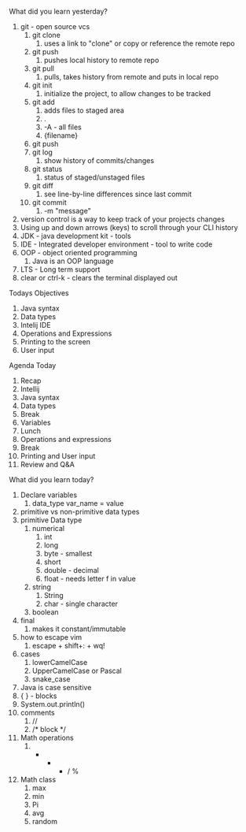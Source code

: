 What did you learn yesterday?

1. git - open source vcs
   1. git clone
      1. uses a link to "clone" or copy or reference the remote repo
   2. git push
      1. pushes local history to remote repo
   3. git pull
      1. pulls, takes history from remote and puts in local repo
   4. git init
      1. initialize the project, to allow changes to be tracked
   5. git add
      1. adds files to staged area
      2. . 
      3. -A - all files
      4. {filename}
   6. git push
   7. git log
      1. show history of commits/changes
   8. git status
      1. status of staged/unstaged files
   9.  git diff
       1.  see line-by-line differences since last commit
   10. git commit
       1.  -m "message"
2. version control is a way to keep track of your projects changes
3. Using up and down arrows (keys) to scroll through your CLI history
4. JDK - java development kit - tools
5. IDE - Integrated developer environment - tool to write code
6. OOP - object oriented programming
   1. Java is an OOP language
7. LTS - Long term support
8. clear or ctrl-k - clears the terminal displayed out


Todays Objectives

1. Java syntax
2. Data types
3. Intelij IDE
4. Operations and Expressions
5. Printing to the screen
6. User input


Agenda Today

1. Recap
2. Intellij
3. Java syntax
4. Data types
5. Break
6. Variables
7. Lunch
8. Operations and expressions
9. Break
10. Printing and User input
11. Review and Q&A


What did you learn today?

1. Declare variables
   1. data_type var_name = value
2. primitive vs non-primitive data types
3. primitive Data type
   1. numerical
      1. int
      2. long
      3. byte - smallest
      4. short
      5. double - decimal
      6. float - needs letter f in value
   2. string
      1. String
      2. char - single character
   3. boolean
4. final
   1. makes it constant/immutable
5. how to escape vim
   1. escape + shift+: + wq!
6. cases
   1. lowerCamelCase
   2. UpperCamelCase or Pascal
   3. snake_case
7. Java is case sensitive
8. { } - blocks 
9. System.out.println()
10. comments
    1.  //
    2.  /* block */
11. Math operations
    1.  + - * / %
12. Math class
    1.  max
    2.  min
    3.  Pi
    4.  avg
    5.  random

